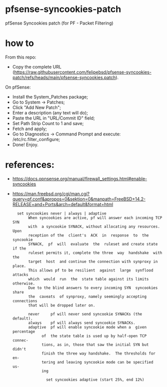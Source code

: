 # pfsense-syncookies-patch
pfSense Syncookies patch (for PF - Packet Filtering)

# how to
From this repo:
- Copy the complete URL (https://raw.githubusercontent.com/felipebsd/pfsense-syncookies-patch/refs/heads/main/pfsense-syncookies.patch).

On pfSense:
- Install the System_Patches package;
- Go to System -> Patches;
- Click "Add New Patch";
- Enter a description (any text will do);
- Paste the URL in "URL/Commit ID" field;
- Set Path Strip Count to 1 and save;
- Fetch and apply;
- Go to Diagnostics -> Command Prompt and execute: /etc/rc.filter_configure;
- Done! Enjoy.

# references:
- https://docs.opnsense.org/manual/firewall_settings.html#enable-syncookies
- https://man.freebsd.org/cgi/man.cgi?query=pf.conf&apropos=0&sektion=0&manpath=FreeBSD+14.2-RELEASE+and+Ports&arch=default&format=html
  
  		set syncookies never | always | adaptive
		     When syncookies are active, pf will answer	each incoming TCP  SYN
		     with  a syncookie SYNACK, without allocating any resources.  Upon
		     reception of the  client's	 ACK  in  response  to	the  syncookie
		     SYNACK,  pf  will	evaluate  the  ruleset and create state	if the
		     ruleset permits it, complete the three  way  handshake  with  the
		     target  host  and continue	the connection with synproxy in	place.
		     This allows pf to be resilient  against  large  synflood  attacks
		     which  would  run	the  state table against its limits otherwise.
		     Due to the	blind answers to every incoming	SYN  syncookies	 share
		     the  caveats  of synproxy,	namely seemingly accepting connections
		     that will be dropped later	on.

		     never     pf will never send syncookie SYNACKs (the default).
		     always    pf will always send syncookie SYNACKs.
		     adaptive  pf will enable syncookie	mode when a  given  percentage
			       of  the state table is used up by half-open TCP connec-
			       tions, as in, those that	saw the	initial	SYN but	didn't
			       finish the three	way handshake.	The thresholds for en-
			       tering and leaving syncookie mode can be	specified  us-
			       ing
	
				     set syncookies adaptive (start 25%, end 12%)
